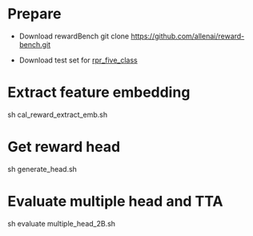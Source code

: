 # Prepare
- Download rewardBench 
  git clone https://github.com/allenai/reward-bench.git

- Download test set for [rpr_five_class](https://huggingface.co/datasets/amandaa/rpr_five_class/tree/main)

# Extract feature embedding
sh cal_reward_extract_emb.sh

# Get reward head
sh generate_head.sh

# Evaluate multiple head and TTA
sh evaluate multiple_head_2B.sh

